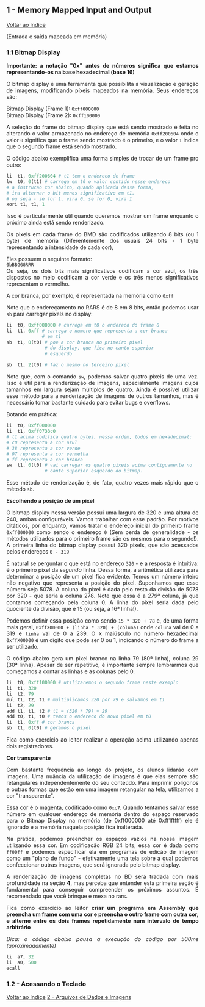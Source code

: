 ## **1 - Memory Mapped Input and Output**
<div style="text-align: justify">

<a href="../index.html">Voltar ao índice</a>

(Entrada e saída mapeada em memória)

### **1.1 Bitmap Display**

**Importante: a notação "0x" antes de números significa que estamos representando-os na base hexadecimal (base 16)**

O bitmap display é uma ferramenta que possibilita a visualização e geração de imagens, modificando píxeis mapeados na memória. Seus endereços são:

Bitmap Display (Frame 1): `0xff000000`<br>
Bitmap Display (Frame 2): `0xff100000`

A seleção do frame do bitmap display que está sendo mostrado é feita no alterando o valor armazenado no endereço de memória `0xff200604`
onde o valor `0` significa que o frame sendo mostrado é o primeiro, e o valor `1` indica que o segundo frame está sendo mostrado.

O código abaixo exemplifica uma forma simples de trocar de um frame pro outro:

```r
li	t1, 0xff200604 # t1 tem o endereco de frame
lw	t0, 0(t1) # carrega em t0 o valor contido nesse endereco
# a instrucao xor abaixo, quando aplicada dessa forma,
# ira alternar o bit menos significativo em t1.
# ou seja - se for 1, vira 0, se for 0, vira 1
xori t1, t1, 1
```
Isso é particularmente útil quando queremos mostrar um frame enquanto o próximo ainda está sendo renderizado.

Os pixels em cada frame do BMD são codificados utilizando 8 bits (ou 1 byte) de memória (Diferentemente dos usuais 24 bits - 1 byte representando a intensidade de cada cor), 

Eles possuem o seguinte formato:<br>
`0bBBGGGRRR`<br>
Ou seja, os dois bits mais significativos codificam a cor azul, os três dispostos no meio codificam a cor verde e os três menos significativos representam o vermelho.

A cor branca, por exemplo, é representada na memória como `0xff`

Note que o endereçamento no RARS é de 8 em 8 bits, então podemos usar `sb` para carregar pixels no display:

```r
li	t0, 0xff000000 # carrega em t0 o endereco do frame 0
li	t1, 0xff # carrega o numero que representa a cor branca
			 # em t1
sb	t1, 0(t0) # poe a cor branca no primeiro pixel
			  # do display, que fica no canto superior
			  # esquerdo
			  
sb	t1, 2(t0) # faz o mesmo no terceiro pixel
```

Note que, com o comando `sw`, podemos salvar quatro píxeis de uma vez. Isso é útil para a renderização de imagens, especialmente imagens cujos tamanhos em largura sejam múltiplos de quatro. Ainda é possível utilizar esse método para a renderização de imagens de outros tamanhos, mas é necessário tomar bastante cuidado para evitar bugs e overflows.

Botando em prática:

```r
li	t0, 0xff000000
li	t1, 0xff0738c0
# t1 acima codifica quatro bytes, nessa ordem, todos em hexadecimal:
# c0 representa a cor azul
# 38 representa a cor verde
# 07 representa a cor vermelha
# ff representa a cor branca
sw	t1, 0(t0) # vai carregar os quatro pixeis acima contiguamente no
			  # canto superior esquerdo do bitmap.
```

Esse método de renderização é, de fato, quatro vezes mais rápido que o método `sb`.

**Escolhendo a posição de um pixel**

O bitmap display nessa versão possui uma largura de 320 e uma altura de 240, ambas configuráveis. Vamos trabalhar com esse padrão. Por motivos ditáticos, por enquanto, vamos tratar o endereço inicial do primeiro frame `0xff000000` como sendo o endereço `0` (Sem perda de generalidade - os métodos utilizados para o primeiro frame são os mesmos para o segundo!). A primeira linha do bitmap display possui 320 pixels, que são acessados pelos endereços `0 - 319`

É natural se perguntar o que está no endereço `320` - e a resposta é intuitiva: é o primeiro pixel da *segunda* linha. Dessa forma, a aritmética utilizada para determinar a posição de um pixel fica evidente. Temos um número inteiro não negativo que representa a posição do pixel. Suponhamos que esse número seja 5078. A coluna do pixel é dada pelo resto da divisão de 5078 por 320 - que seria a coluna 278. Note que essa é a *279ª* coluna, já que contamos começando pela coluna 0. A linha do pixel seria dada pelo quociente da divisão, que é 15 (ou seja, a 16ª linha!).

Podemos definir essa posição como sendo `15 * 320 + 78` e, de uma forma mais geral, 
`0xffX00000 + (linha * 320) + (coluna)`
onde `coluna` vai de 0 a 319 e `linha` vai de 0 a 239. O `X` maiúsculo no número hexadecimal `0xffX00000` é um dígito que pode ser 0 ou 1, indicando o número do frame a ser utilizado.

O código abaixo gera um pixel branco na linha 79 (80ª linha), coluna 29 (30ª linha). Apesar de ser repetitivo, é importante sempre lembrarmos que começamos a contar as linhas e as colunas pelo 0.

```r
li	t0, 0xff100000 # utilizaremos o segundo frame neste exemplo
li	t1, 320
li	t2, 79
mul	t1, t2, t1 # multiplicamos 320 por 79 e salvamos em t1
li	t2, 29
add	t1, t1, t2 # t1 = (320 * 79) + 29
add	t0, t1, t0 # temos o endereco do novo pixel em t0
li	t1, 0xff # cor branca
sb	t1, 0(t0) # geramos o pixel
```

Fica como exercício ao leitor realizar a operação acima utilizando apenas dois registradores.

**Cor transparente**

Com bastante frequência ao longo do projeto, os alunos lidarão com imagens. Uma nuância da utilização de imagens é que elas sempre são retangulares independentemente do seu conteúdo. Para imprimir polígonos e outras formas que estão em uma imagem retangular na tela, utilizamos a cor "transparente".

Essa cor é o magenta, codificado como `0xc7`. Quando tentamos salvar esse número em qualquer endereço de memória dentro do espaço reservado para o Bitmap Display na memória (de 0xff000000 até 0xff1fffff) ele é ignorado e a memória naquela posição fica inalterada.

Na prática, podemos preencher os espaços vazios na nossa imagem utilizando essa cor. Em codificacão RGB 24 bits, essa cor é dada como `ff00ff` e podemos especificar ela em programas de edicão de imagem como um "plano de fundo" - efetivamente uma tela sobre a qual podemos confeccionar outras imagens, que será ignorada pelo bitmap display.

A renderização de imagens completas no BD será tradada com mais profundidade na seção **4**, mas perceba que entender esta primeira seção é fundamental para conseguir compreender os próximos assuntos. É recomendado que você brinque e mexa no rars.

Fica como exercício ao leitor **criar um programa em Assembly que preencha um frame com uma cor e preencha o outro frame com outra cor, e alterne entre os dois frames repetidamente num intervalo de tempo arbitrário**

*Dica: o código abaixo pausa a execução do código por 500ms (aproximadamente)*

```r
li	a7, 32
li	a0, 500
ecall
```

### **1.2 - Acessando o Teclado**



<a href="../index.html">Voltar ao índice</a>
<a href="./2 - Data.html">2 - Arquivos de Dados e Imagens</a>

</div>